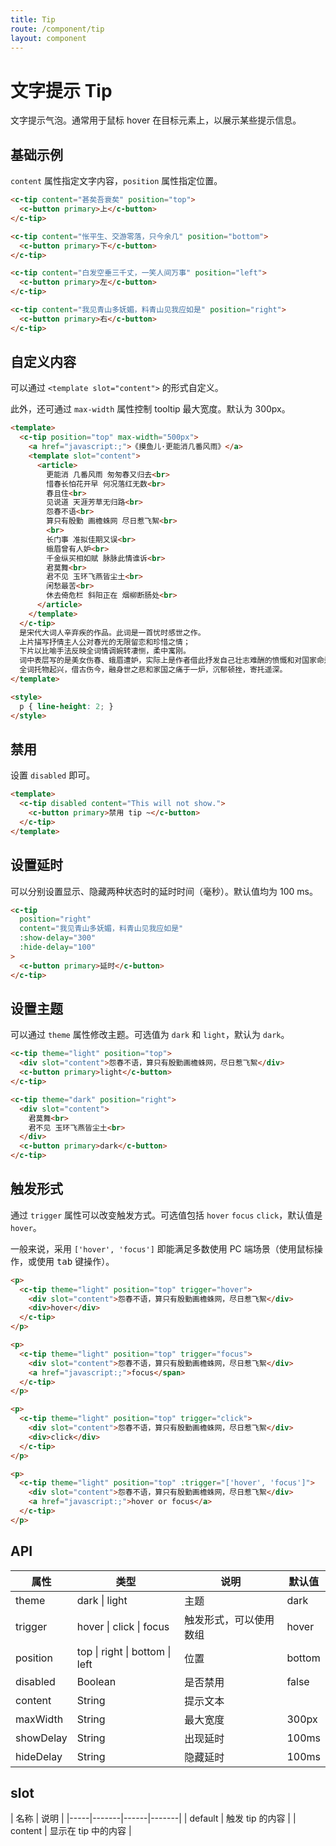 ```yaml
---
title: Tip
route: /component/tip
layout: component
---
```


# 文字提示 Tip

文字提示气泡。通常用于鼠标 hover 在目标元素上，以展示某些提示信息。

## 基础示例

`content` 属性指定文字内容，`position` 属性指定位置。

```html
<c-tip content="甚矣吾衰矣" position="top">
  <c-button primary>上</c-button>
</c-tip>

<c-tip content="怅平生、交游零落，只今余几" position="bottom">
  <c-button primary>下</c-button>
</c-tip>

<c-tip content="白发空垂三千丈，一笑人间万事" position="left">
  <c-button primary>左</c-button>
</c-tip>

<c-tip content="我见青山多妩媚，料青山见我应如是" position="right">
  <c-button primary>右</c-button>
</c-tip>
```


## 自定义内容

可以通过 `<template slot="content">` 的形式自定义。

此外，还可通过 `max-width` 属性控制 tooltip 最大宽度。默认为 300px。

```html
<template>
  <c-tip position="top" max-width="500px">
    <a href="javascript:;">《摸鱼儿·更能消几番风雨》</a>
    <template slot="content">
      <article>
        更能消 几番风雨 匆匆春又归去<br>
        惜春长怕花开早 何况落红无数<br>
        春且住<br>
        见说道 天涯芳草无归路<br>
        怨春不语<br>
        算只有殷勤 画檐蛛网 尽日惹飞絮<br>
        <br>
        长门事 准拟佳期又误<br>
        蛾眉曾有人妒<br>
        千金纵买相如赋 脉脉此情谁诉<br>
        君莫舞<br>
        君不见 玉环飞燕皆尘土<br>
        闲愁最苦<br>
        休去倚危栏 斜阳正在 烟柳断肠处<br>
      </article>
    </template>
  </c-tip>
  是宋代大词人辛弃疾的作品。此词是一首忧时感世之作。
  上片描写抒情主人公对春光的无限留恋和珍惜之情；
  下片以比喻手法反映全词情调婉转凄恻，柔中寓刚。
  词中表层写的是美女伤春、蛾眉遭妒，实际上是作者借此抒发自己壮志难酬的愤慨和对国家命运的关切之情。
  全词托物起兴，借古伤今，融身世之悲和家国之痛于一炉，沉郁顿挫，寄托遥深。
</template>

<style>
  p { line-height: 2; }
</style>
```


## 禁用

设置 `disabled` 即可。

```html
<template>
  <c-tip disabled content="This will not show.">
    <c-button primary>禁用 tip ~</c-button>
  </c-tip>
</template>
```

## 设置延时

可以分别设置显示、隐藏两种状态时的延时时间（毫秒）。默认值均为 100 ms。

```html
<c-tip
  position="right"
  content="我见青山多妩媚，料青山见我应如是"
  :show-delay="300"
  :hide-delay="100"
>
  <c-button primary>延时</c-button>
</c-tip>
```

## 设置主题

可以通过 `theme` 属性修改主题。可选值为 `dark` 和 `light`，默认为 `dark`。

```html
<c-tip theme="light" position="top">
  <div slot="content">怨春不语，算只有殷勤画檐蛛网，尽日惹飞絮</div>
  <c-button primary>light</c-button>
</c-tip>

<c-tip theme="dark" position="right">
  <div slot="content">
    君莫舞<br>
    君不见 玉环飞燕皆尘土<br>
  </div>
  <c-button primary>dark</c-button>
</c-tip>
```

## 触发形式

通过 `trigger` 属性可以改变触发方式。可选值包括 `hover` `focus` `click`，默认值是 `hover`。

一般来说，采用 `['hover', 'focus']` 即能满足多数使用 PC 端场景（使用鼠标操作，或使用 <kbd>tab</kbd> 键操作）。

```html
<p>
  <c-tip theme="light" position="top" trigger="hover">
    <div slot="content">怨春不语，算只有殷勤画檐蛛网，尽日惹飞絮</div>
    <div>hover</div>
  </c-tip>
</p>

<p>
  <c-tip theme="light" position="top" trigger="focus">
    <div slot="content">怨春不语，算只有殷勤画檐蛛网，尽日惹飞絮</div>
    <a href="javascript:;">focus</span>
  </c-tip>
</p>

<p>
  <c-tip theme="light" position="top" trigger="click">
    <div slot="content">怨春不语，算只有殷勤画檐蛛网，尽日惹飞絮</div>
    <div>click</div>
  </c-tip>
</p>

<p>
  <c-tip theme="light" position="top" :trigger="['hover', 'focus']">
    <div slot="content">怨春不语，算只有殷勤画檐蛛网，尽日惹飞絮</div>
    <a href="javascript:;">hover or focus</a>
  </c-tip>
</p>
```

## API

| 属性 | 类型  |  说明 | 默认值 |
|-----|-------|------|-------|
| theme | dark \| light | 主题 | dark |
| trigger | hover \| click \| focus | 触发形式，可以使用数组 | hover |
| position | top \| right \| bottom \| left | 位置 | bottom |
| disabled | Boolean | 是否禁用 | false |
| content |  String | 提示文本 | |
| maxWidth | String | 最大宽度 |  300px |
| showDelay | String | 出现延时 | 100ms |
| hideDelay | String | 隐藏延时 | 100ms |

## slot

| 名称 |   说明   |
|-----|-------|------|-------|
| default |  触发 tip 的内容  |
| content |  显示在 tip 中的内容  |
